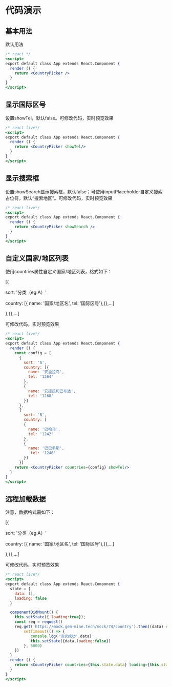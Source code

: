 # 代码演示

## 基本用法

默认用法

```jsx
/* react */
<script>
export default class App extends React.Component {
  render () {
    return <CountryPicker />
  }
}
</script>
```

## 显示国际区号

设置showTel，默认false。可修改代码，实时预览效果

```jsx
/* react live*/
<script>
export default class App extends React.Component {
  render () {
    return <CountryPicker showTel/>
  }
}
</script>
```

## 显示搜索框

设置showSearch显示搜索框，默认false；可使用inputPlaceholder自定义搜索占位符，默认“搜索地区”。可修改代码，实时预览效果

```jsx
/* react live*/
<script>
export default class App extends React.Component {
  render () {
    return <CountryPicker showSearch />
  }
}
</script>
```

## 自定义国家/地区列表

使用countries属性自定义国家/地区列表，格式如下： 

[{


sort: '分类（eg.A）'


country: [{ name: '国家/地区名', tel: '国际区号'},{},...]


},{},...]


可修改代码，实时预览效果
```jsx
/* react live*/
<script>
export default class App extends React.Component {
  render () {
    const config = [
      {
        sort: 'A',
        country: [{
          name: '安圭拉岛',
          tel: '1264'
        },
        {
          name: '安提瓜和巴布达',
          tel: '1268'
        }]
      },
      {
        sort: 'B',
        country: [
        {
          name: '巴哈马',
          tel: '1242'
        },
        {
          name: '巴巴多斯',
           tel: '1246'
        }]
      }]
    return <CountryPicker countries={config} showTel/>
  }
}
</script>
```

## 远程加载数据

注意，数据格式需如下： 

[{


sort: '分类（eg.A）'


country: [{ name: '国家/地区名', tel: '国际区号'},{},...]


},{},...]


可修改代码，实时预览效果
```jsx
/* react live*/
<script>
export default class App extends React.Component {
  state = {
    data: [],
    loading: false
  }

  componentDidMount() {
    this.setState({ loading:true});
    const req = request()
    req.get('https://mock.gem-mine.tech/mock/74/country').then((data) => {
        setTimeout(() => {
           console.log('请求成功',data)
           this.setState({data,loading:false})
        }, 5000)
    })
  }
  render () {
    return <CountryPicker countries={this.state.data} loading={this.state.loading} showTel />
  }
}
</script>
```



